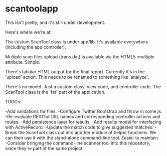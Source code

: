 # scantoolapp

This isn't pretty, and it's still under development.

Here's where we're at:

The custom ScanTool class is under app/lib. It's available everywhere (including the app controller). 

Multiple scan files upload (trans.dat) is available via the HTML5 :multiple attribute. Simple.

There's tabular HTML output for the final report. Currently it's in the 'upload' action. This needs to be renamed to something like 'analyze'. 

There's no model. Just a custom class, view code, and controller code. The ScanTool class is the 'fat' part of the application.

TODOs:

-Add validations for files.
-Configure Twitter Bootstrap and throw in some js. 
-Re-evaluate RESTful URL names and corresponding controller actions and routes.
-Add persistence layer for results.
-Add results model for interfacing with ActiveRecord.
-Update the match code to give suggested matches.
-Break the ScanTool class out into another module of helper functions. We can then use it with the stand-alone command-line tool. Easier to maintain.
-Consider bringing the command-line scanner tool into this repository, since they're part of the same project.

